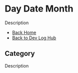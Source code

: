 # Day Date Month

Description

* [Back Home](/index.html)
* [Back to Dev Log Hub](hub.md)

## Category

Description
